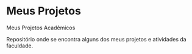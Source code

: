 # Meus Projetos

 Meus Projetos Acadêmicos

 Repositório onde se encontra alguns dos meus projetos e atividades da faculdade.
